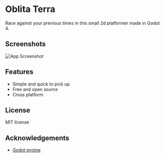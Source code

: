 # Oblita Terra

Race against your previous times in this small 2d platformer made in Godot 4.

## Screenshots

![App Screenshot](https://via.placeholder.com/468x300?text=App+Screenshot+Here)

## Features

- Simple and quick to pick up
- Free and open source
- Cross platform

## License

MIT license

## Acknowledgements

 - [Godot engine](https://godotengine.org/)

